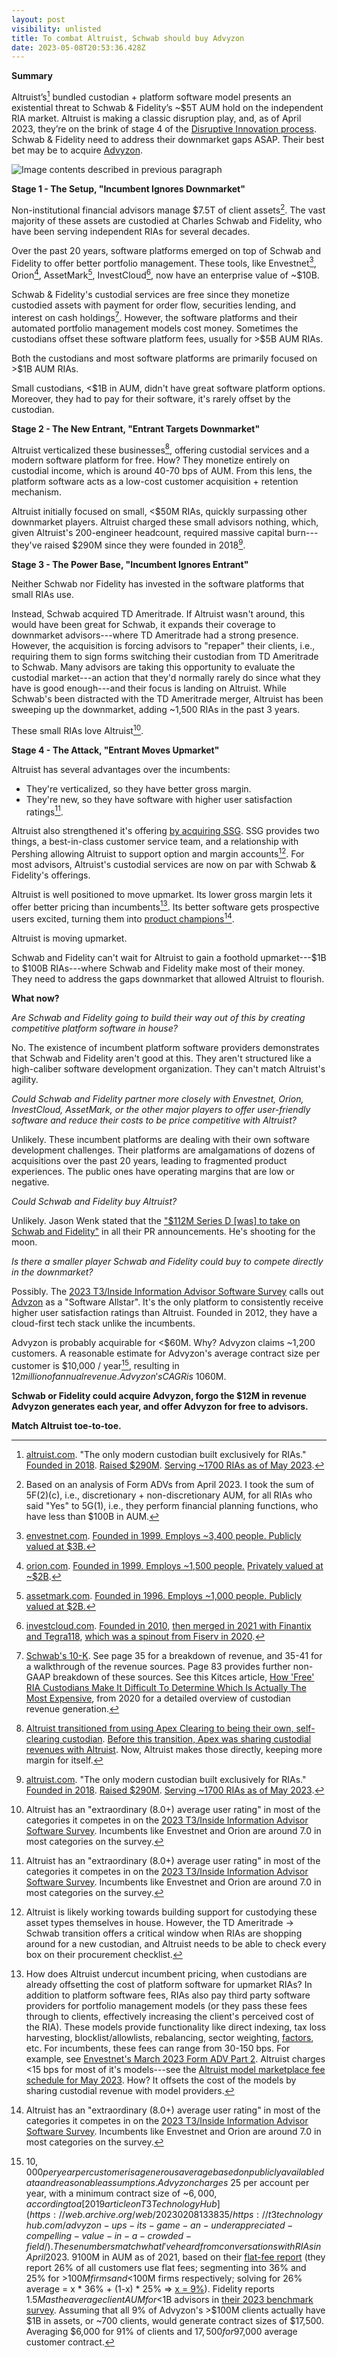 ```yaml
---
layout: post
visibility: unlisted
title: To combat Altruist, Schwab should buy Advyzon
date: 2023-05-08T20:53:36.428Z
---
```


**Summary**

Altruist’s[^a] bundled custodian + platform software model presents an existential threat to Schwab & Fidelity’s ~$5T AUM hold on the independent RIA market. Altruist is making a classic disruption play, and, as of April 2023, they’re on the brink of stage 4 of the [Disruptive Innovation process](https://online.hbs.edu/blog/post/4-keys-to-understanding-clayton-christensens-theory-of-disruptive-innovation). Schwab & Fidelity need to address their downmarket gaps ASAP. Their best bet may be to acquire [Advyzon](https://www.advyzon.com/main/index.html).

![Image contents described in previous paragraph](disruptive_innovation_process_altruist.png)

**Stage 1 - The Setup, "Incumbent Ignores Downmarket"**

Non-institutional financial advisors manage $7.5T of client assets[^b]. The vast majority of these assets are custodied at Charles Schwab and Fidelity, who have been serving independent RIAs for several decades.

Over the past 20 years, software platforms emerged on top of Schwab and Fidelity to offer better portfolio management. These tools, like Envestnet[^c], Orion[^d], AssetMark[^e], InvestCloud[^f], now have an enterprise value of ~$10B.

Schwab & Fidelity's custodial services are free since they monetize custodied assets with payment for order flow, securities lending, and interest on cash holdings[^g]. However, the software platforms and their automated portfolio management models cost money. Sometimes the custodians offset these software platform fees, usually for >$5B AUM RIAs.

Both the custodians and most software platforms are primarily focused on >$1B AUM RIAs.

Small custodians, <$1B in AUM, didn't have great software platform options. Moreover, they had to pay for their software, it's rarely offset by the custodian.

**Stage 2 - The New Entrant, "Entrant Targets Downmarket"**

Altruist verticalized these businesses[^h], offering custodial services and a modern software platform for free. How? They monetize entirely on custodial income, which is around 40-70 bps of AUM. From this lens, the platform software acts as a low-cost customer acquisition + retention mechanism.

Altruist initially focused on small, <$50M RIAs, quickly surpassing other downmarket players. Altruist charged these small advisors nothing, which, given Altruist's 200-engineer headcount, required massive capital burn---they've raised $290M since they were founded in 2018[^a].

**Stage 3 - The Power Base, "Incumbent Ignores Entrant"**

Neither Schwab nor Fidelity has invested in the software platforms that small RIAs use.

Instead, Schwab acquired TD Ameritrade. If Altruist wasn't around, this would have been great for Schwab, it expands their coverage to downmarket advisors---where TD Ameritrade had a strong presence. However, the acquisition is forcing advisors to "repaper" their clients, i.e., requiring them to sign forms switching their custodian from TD Ameritrade to Schwab. Many advisors are taking this opportunity to evaluate the custodial market---an action that they'd normally rarely do since what they have is good enough---and their focus is landing on Altruist. While Schwab's been distracted with the TD Ameritrade merger, Altruist has been sweeping up the downmarket, adding ~1,500 RIAs in the past 3 years.

These small RIAs love Altruist[^j].

**Stage 4 - The Attack, "Entrant Moves Upmarket"**

Altruist has several advantages over the incumbents:

-   They're verticalized, so they have better gross margin.
-   They're new, so they have software with higher user satisfaction ratings[^j].

Altruist also strengthened it's offering [by acquiring SSG](https://www.wealthmanagement.com/technology/altruist-acquires-ria-custodial-platform-shareholders-service-group). SSG provides two things, a best-in-class customer service team, and a relationship with Pershing allowing Altruist to support option and margin accounts[^k]. For most advisors, Altruist's custodial services are now on par with Schwab & Fidelity's offerings.

Altruist is well positioned to move upmarket. Its lower gross margin lets it offer better pricing than incumbents[^l]. Its better software gets prospective users excited, turning them into [product champions](https://aws.amazon.com/blogs/startups/finding-your-internal-champion-startup-founder-sales-series-part-9/)[^j].

Altruist is moving upmarket.

Schwab and Fidelity can't wait for Altruist to gain a foothold upmarket---$1B to $100B RIAs---where Schwab and Fidelity make most of their money. They need to address the gaps downmarket that allowed Altruist to flourish.

**What now?**

*Are Schwab and Fidelity going to build their way out of this by creating competitive platform software in house?*

No. The existence of incumbent platform software providers demonstrates that Schwab and Fidelity aren't good at this. They aren't structured like a high-caliber software development organization. They can't match Altruist's agility.

*Could Schwab and Fidelity partner more closely with Envestnet, Orion, InvestCloud, AssetMark, or the other major players to offer user-friendly software and reduce their costs to be price competitive with Altruist?*

Unlikely. These incumbent platforms are dealing with their own software development challenges. Their platforms are amalgamations of dozens of acquisitions over the past 20 years, leading to fragmented product experiences. The public ones have operating margins that are low or negative.

*Could Schwab and Fidelity buy Altruist?*

Unlikely. Jason Wenk stated that the ["$112M Series D [was] to take on Schwab and Fidelity"](https://www.businesswire.com/news/home/20230412005541/en/Altruist-raises-112M-Series-D-to-take-on-Schwab-and-Fidelity-in-128-trillion-RIA-market) in all their PR announcements. He's shooting for the moon.

*Is there a smaller player Schwab and Fidelity could buy to compete directly in the downmarket?*

Possibly. The [2023 T3/Inside Information Advisor Software Survey](https://t3technologyhub.com/wp-content/uploads/2023/03/2023-T3-and-Inside-Information-Software-Survey.pdf) calls out [Advzon](https://www.advyzon.com/) as a "Software Allstar". It's the only platform to consistently receive higher user satisfaction ratings than Altruist. Founded in 2012, they have a cloud-first tech stack unlike the incumbents.

Advyzon is probably acquirable for <$60M. Why? Advyzon claims ~1,200 customers. A reasonable estimate for Advyzon's average contract size per customer is $10,000 / year[^m], resulting in $12 million of annual revenue. Advyzon's CAGR is ~10%[^n], placing them in a [startup valuation bucket of 1-5x revenue](https://web.archive.org/web/20230208203015/https://microcap.co/startup-valuation-revenue-multiple/). Outside investors would probably value them at <$60M.

**Schwab or Fidelity could acquire Advyzon, forgo the $12M in revenue Advyzon generates each year, and offer Advyzon for free to advisors.**

**Match Altruist toe-to-toe.**

[^a]: [altruist.com](https://altruist.com/). "The only modern custodian built exclusively for RIAs." [Founded in 2018](https://www.crunchbase.com/organization/altruist-corp). [Raised $290M](https://grow.altruist.com/announcing-112m-series-d). [Serving ~1700 RIAs as of May 2023](https://web.archive.org/web/20230509212149/https://altruist.com/altruist-vs-legacy-custodians/).

[^b]: Based on an analysis of Form ADVs from April 2023. I took the sum of 5F(2)(c), i.e., discretionary + non-discretionary AUM, for all RIAs who said "Yes" to 5G(1), i.e., they perform financial planning functions, who have less than $100B in AUM.

[^c]: [envestnet.com](http://envestnet.com). [Founded in 1999. Employs ~3,400 people. Publicly valued at $3B.](https://www.google.com/finance/quote/ENV:NYSE?sa=X&ved=2ahUKEwiNppKCh_v-AhXpD1kFHVyjBosQ3ecFegQIOxAY)

[^d]: [orion.com](http://orion.com). [Founded in 1999. Employs ~1,500 people.](https://pitchbook.com/profiles/company/107982-55) [Privately valued at ~$2B](https://orion.com/advisor-tech).

[^e]: [assetmark.com](http://assetmark.com). [Founded in 1996. Employs ~1,000 people. Publicly valued at $2B.](https://www.google.com/finance/quote/AMK:NYSE)

[^f]: [investcloud.com](http://investcloud.com). [Founded in 2010](https://www.linkedin.com/in/johnwise2/), [then merged in 2021 with Finantix and Tegra118](https://riabiz.com/a/2021/2/12/investcloud-long-tagged-an-envestnet-killer-sold-at-1-billion-valuation-level-gets-added-to-tegra118-but-some-say-not-so-fast), [which was a spinout from Fiserv in 2020](https://www.wealthmanagement.com/technology/motive-partners-closes-fiserv-deal).

[^g]: [Schwab's 10-K](https://content.schwab.com/web/retail/public/about-schwab/SEC_Form10k_2022.pdf). See page 35 for a breakdown of revenue, and 35-41 for a walkthrough of the revenue sources. Page 83 provides further non-GAAP breakdown of these sources. See this Kitces article, [How 'Free' RIA Custodians Make It Difficult To Determine Which Is Actually The Most Expensive](https://www.kitces.com/blog/yang-xu-tradingfront-ria-custodian-commission-free-trading-net-interest-margin-income-cash-sweep-bank/), from 2020 for a detailed overview of custodian revenue generation.

[^h]: [Altruist transitioned from using Apex Clearing to being their own, self-clearing custodian](https://grow.altruist.com/the-next-chapter-of-altruist). [Before this transition, Apex was sharing custodial revenues with Altruist](https://news.altruist.com/altruist-joins-forces-with-apex-clearing-to-offer-advisors-frictionless-investing-experience). Now, Altruist makes those directly, keeping more margin for itself.

[^j]: Altruist has an "extraordinary (8.0+) average user rating" in most of the categories it competes in on the [2023 T3/Inside Information Advisor Software Survey](https://t3technologyhub.com/wp-content/uploads/2023/03/2023-T3-and-Inside-Information-Software-Survey.pdf). Incumbents like Envestnet and Orion are around 7.0 in most categories on the survey.

[^k]: Altruist is likely working towards building support for custodying these asset types themselves in house. However, the TD Ameritrade → Schwab transition offers a critical window when RIAs are shopping around for a new custodian, and Altruist needs to be able to check every box on their procurement checklist.

[^l]: How does Altruist undercut incumbent pricing, when custodians are already offsetting the cost of platform software for upmarket RIAs? In addition to platform software fees, RIAs also pay third party software providers for portfolio management models (or they pass these fees through to clients, effectively increasing the client's perceived cost of the RIA). These models provide functionality like direct indexing, tax loss harvesting, blocklist/allowlists, rebalancing, sector weighting, [factors](https://www.investopedia.com/terms/f/factor-investing.asp), etc. For incumbents, these fees can range from 30-150 bps. For example, see [Envestnet's March 2023 Form ADV Part 2](https://web.archive.org/web/20230304063909/https://www.envestnet.com/sites/default/files/2022-12/EAM-ADV-Part2A-Appendix.pdf). Altruist charges <15 bps for most of it's models---see the [Altruist model marketplace fee schedule for May 2023](https://web.archive.org/web/20230518204608/https://altruist.com/m/Altruist-LLC-Fee-Schedule-2023.05.15.pdf). How? It offsets the cost of the models by sharing custodial revenue with model providers.

[^m]: $10,000 per year per customer is a generous average based on publicly available data and reasonable assumptions. Advyzon charges ~$25 per account per year, with a minimum contract size of ~$6,000, according to a [2019 article on T3 Technology Hub](https://web.archive.org/web/20230208133835/https://t3technologyhub.com/advyzon-ups-its-game-an-underappreciated-compelling-value-in-a-crowded-field/). These numbers match what I've heard from conversations with RIAs in April 2023. ~9% of Advyzon's customers have >$100M in AUM as of 2021, based on their [flat-fee report](https://web.archive.org/web/20230518221250/https://engage.advyzon.com/hubfs/Advyzon%20White%20Paper%20Whats%20Fee-sible%3F.pdf) (they report 26% of all customers use flat fees; segmenting into 36% and 25% for >$100M firms and <$100M firms respectively; solving for 26% average = x * 36% + (1-x) * 25% ⇒ [x = 9%](https://www.wolframalpha.com/input?i=26%3D%28x%29*36%2B%281-x%29*25)). Fidelity reports $1.5M as the average client AUM for <$1B advisors in [their 2023 benchmark survey](https://web.archive.org/web/20230518222221/https://clearingcustody.fidelity.com/app/proxy/content?literatureURL=/9907134.PDF). Assuming that all 9% of Advyzon's >$100M clients actually have $1B in assets, or ~700 clients, would generate contract sizes of $17,500. Averaging $6,000 for 91% of clients and $17,500 for 9% of clients results in a ~$7,000 average customer contract.

[^n]: [In 2021 Advyzon passed 1,000 customers. In 2023, Advyzon claimed 1,200 customers.](https://web.archive.org/web/20230518232359/https://www.advyzon.com/main/index.html) This is a compounded annual growth rate of [9.5%](https://www.wolframalpha.com/input?i=%28%28%281200%2F1000%29%5E%281%2F2%29%29-1%29*100).